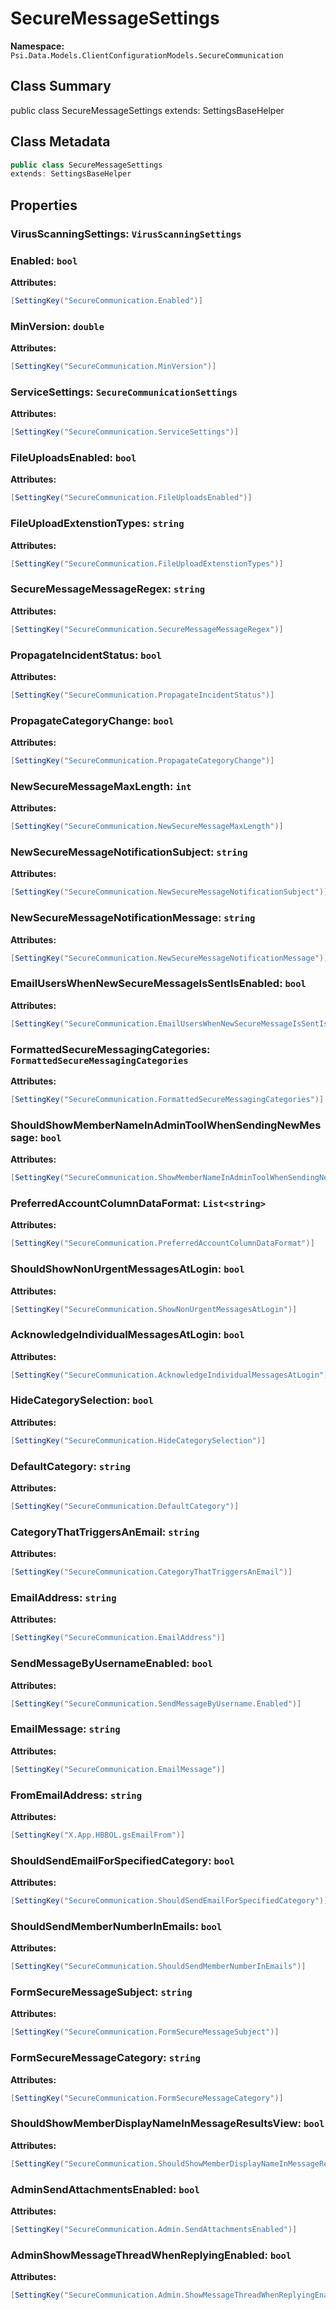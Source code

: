 # SecureMessageSettings

**Namespace:** `Psi.Data.Models.ClientConfigurationModels.SecureCommunication`

## Class Summary

public class SecureMessageSettings
extends: SettingsBaseHelper

## Class Metadata

```typescript
public class SecureMessageSettings
extends: SettingsBaseHelper
```

## Properties

### VirusScanningSettings: `VirusScanningSettings`

### Enabled: `bool`

**Attributes:**
```csharp
[SettingKey("SecureCommunication.Enabled")]
```

### MinVersion: `double`

**Attributes:**
```csharp
[SettingKey("SecureCommunication.MinVersion")]
```

### ServiceSettings: `SecureCommunicationSettings`

**Attributes:**
```csharp
[SettingKey("SecureCommunication.ServiceSettings")]
```

### FileUploadsEnabled: `bool`

**Attributes:**
```csharp
[SettingKey("SecureCommunication.FileUploadsEnabled")]
```

### FileUploadExtenstionTypes: `string`

**Attributes:**
```csharp
[SettingKey("SecureCommunication.FileUploadExtenstionTypes")]
```

### SecureMessageMessageRegex: `string`

**Attributes:**
```csharp
[SettingKey("SecureCommunication.SecureMessageMessageRegex")]
```

### PropagateIncidentStatus: `bool`

**Attributes:**
```csharp
[SettingKey("SecureCommunication.PropagateIncidentStatus")]
```

### PropagateCategoryChange: `bool`

**Attributes:**
```csharp
[SettingKey("SecureCommunication.PropagateCategoryChange")]
```

### NewSecureMessageMaxLength: `int`



**Attributes:**
```csharp
[SettingKey("SecureCommunication.NewSecureMessageMaxLength")]
```

### NewSecureMessageNotificationSubject: `string`



**Attributes:**
```csharp
[SettingKey("SecureCommunication.NewSecureMessageNotificationSubject")]
```

### NewSecureMessageNotificationMessage: `string`



**Attributes:**
```csharp
[SettingKey("SecureCommunication.NewSecureMessageNotificationMessage")]
```

### EmailUsersWhenNewSecureMessageIsSentIsEnabled: `bool`



**Attributes:**
```csharp
[SettingKey("SecureCommunication.EmailUsersWhenNewSecureMessageIsSentIsEnabled")]
```

### FormattedSecureMessagingCategories: `FormattedSecureMessagingCategories`



**Attributes:**
```csharp
[SettingKey("SecureCommunication.FormattedSecureMessagingCategories")]
```

### ShouldShowMemberNameInAdminToolWhenSendingNewMessage: `bool`



**Attributes:**
```csharp
[SettingKey("SecureCommunication.ShowMemberNameInAdminToolWhenSendingNewMessage")]
```

### PreferredAccountColumnDataFormat: `List<string>`



**Attributes:**
```csharp
[SettingKey("SecureCommunication.PreferredAccountColumnDataFormat")]
```

### ShouldShowNonUrgentMessagesAtLogin: `bool`



**Attributes:**
```csharp
[SettingKey("SecureCommunication.ShowNonUrgentMessagesAtLogin")]
```

### AcknowledgeIndividualMessagesAtLogin: `bool`



**Attributes:**
```csharp
[SettingKey("SecureCommunication.AcknowledgeIndividualMessagesAtLogin")]
```

### HideCategorySelection: `bool`



**Attributes:**
```csharp
[SettingKey("SecureCommunication.HideCategorySelection")]
```

### DefaultCategory: `string`



**Attributes:**
```csharp
[SettingKey("SecureCommunication.DefaultCategory")]
```

### CategoryThatTriggersAnEmail: `string`



**Attributes:**
```csharp
[SettingKey("SecureCommunication.CategoryThatTriggersAnEmail")]
```

### EmailAddress: `string`



**Attributes:**
```csharp
[SettingKey("SecureCommunication.EmailAddress")]
```

### SendMessageByUsernameEnabled: `bool`



**Attributes:**
```csharp
[SettingKey("SecureCommunication.SendMessageByUsername.Enabled")]
```

### EmailMessage: `string`



**Attributes:**
```csharp
[SettingKey("SecureCommunication.EmailMessage")]
```

### FromEmailAddress: `string`



**Attributes:**
```csharp
[SettingKey("X.App.HBBOL.gsEmailFrom")]
```

### ShouldSendEmailForSpecifiedCategory: `bool`



**Attributes:**
```csharp
[SettingKey("SecureCommunication.ShouldSendEmailForSpecifiedCategory")]
```

### ShouldSendMemberNumberInEmails: `bool`



**Attributes:**
```csharp
[SettingKey("SecureCommunication.ShouldSendMemberNumberInEmails")]
```

### FormSecureMessageSubject: `string`



**Attributes:**
```csharp
[SettingKey("SecureCommunication.FormSecureMessageSubject")]
```

### FormSecureMessageCategory: `string`



**Attributes:**
```csharp
[SettingKey("SecureCommunication.FormSecureMessageCategory")]
```

### ShouldShowMemberDisplayNameInMessageResultsView: `bool`



**Attributes:**
```csharp
[SettingKey("SecureCommunication.ShouldShowMemberDisplayNameInMessageResultsView")]
```

### AdminSendAttachmentsEnabled: `bool`



**Attributes:**
```csharp
[SettingKey("SecureCommunication.Admin.SendAttachmentsEnabled")]
```

### AdminShowMessageThreadWhenReplyingEnabled: `bool`



**Attributes:**
```csharp
[SettingKey("SecureCommunication.Admin.ShowMessageThreadWhenReplyingEnabled")]
```
